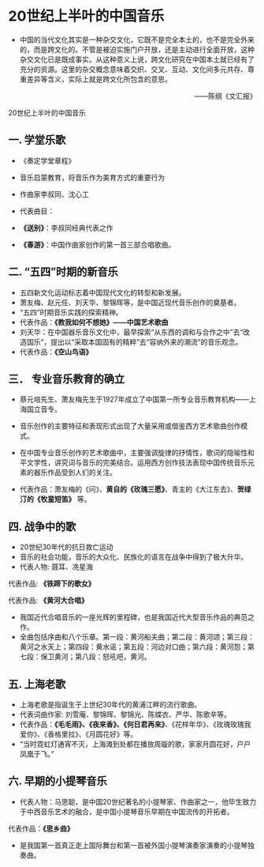 # 20世纪上半叶的中国音乐
+  中国的当代文化其实是一种杂交文化，它既不是完全本土的，也不是完全外来的，而是跨文化的。不管是被迫实施门户开放，还是主动进行全面开放，这种杂交文化已是既成事实。从这种意义上说，跨文化研究在中国本土就已经有了充分的资源。这里的杂交概念意味着交织、交叉、互动、文化间多元共存、尊重差异等含义，实际上就是跨文化所包含的意思。
<p align="right">——陈纲《文汇报》</p>
20世纪上半叶的中国音乐

## 一. 学堂乐歌

+   《奏定学堂章程》
+   音乐启蒙教育，将音乐作为美育方式的重要行为
+   作曲家李叔同、沈心工

+ 代表曲目：
+ **《送别》**：李叔同经典代表之作
+ **《春游》**：中国作曲家创作的第一首三部合唱歌曲。

## 二. “五四”时期的新音乐

+   五四新文化运动标志着中国现代文化的转型和新发展。
+   萧友梅、赵元任、刘天华、黎锦晖等，是中国近现代音乐创作的奠基者。
+   “五四”时期音乐实践的探索精神。
+   代表作品：**《教我如何不想她》——中国艺术歌曲**
+   刘天华：在中国器乐音乐文化中，最早探索“从东西的调和与合作之中”去“改造国乐”，提出以“采取本国固有的精粹”去“容纳外来的潮流”的音乐观念。
+   代表作品：**《空山鸟语》**

## 三． 专业音乐教育的确立

+   蔡元培先生、萧友梅先生于1927年成立了中国第一所专业音乐教育机构——上海国立音专。
+   音乐创作的主要特征和表现形式出现了大量采用或借鉴西方艺术歌曲创作模式。
+   在中国专业音乐创作的艺术歌曲中，主要强调旋律的抒情性，歌词的隐喻性和平文学性，讲究词与音乐的完美结合。运用西方创作技法表现中国传统音乐元素的器乐作品受到人们的关注。
    
+   代表作品：萧友梅的《问》、**黄自的《玫瑰三愿》**、青主的《大江东去》、**贺绿汀的《牧童短笛》** 等。
    
## 四. 战争中的歌

+   20世纪30年代的抗日救亡运动
+   音乐的社会功能，音乐的大众化、民族化的语言在战争中得到了极大升华。
+   代表人物: 聂耳、冼星海

代表作品: **《铁蹄下的歌女》**

代表作品: **《黄河大合唱》**

+   我国近代合唱音乐的一座光辉的里程碑，也是我国近代大型音乐作品的典范之作。
+   全曲包括序曲和八个乐章。第一段：黄河船夫曲；第二段：黄河颂；第三段：黄河之水天上；第四段：黄水谣；第五段：河边对口曲；第六段：黄河怨；第七段：保卫黄河；第八段：怒吼吧，黄河。

## 五. 上海老歌

+ 上海老歌是指诞生于上世纪30年代的黄浦江畔的流行歌曲。
+ 代表词曲作家: 刘雪庵、黎锦晖、黎锦光、陈蝶衣、严华、陈歌辛等。
+ 代表作品：**《毛毛雨》、《夜来香》、《何日君再来》**、《花样年华》、《玫瑰玫瑰我爱你》、《香格里拉》、《月圆花好》等。
+ “当时霓虹灯通宵不灭，上海滩到处都在播放周璇的歌，家家月圆花好，户户凤凰于飞。”

## 六. 早期的小提琴音乐

+   代表人物：马思聪，是中国20世纪著名的小提琴家、作曲家之一，他毕生致力于中西音乐艺术的融合，是中国小提琴音乐早期在中国流传的开拓者。

代表作品：**《思乡曲》**

+   是我国第一首真正走上国际舞台和第一首被外国小提琴演奏家演奏的小提琴独奏曲。
